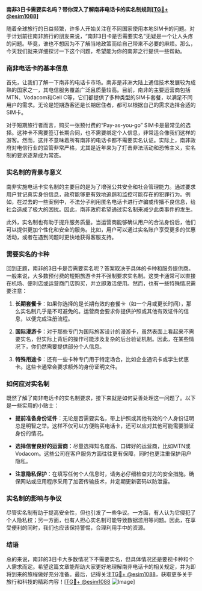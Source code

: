 **南非3日卡需要实名吗？带你深入了解南非电话卡的实名制规则[[TG💪+ @esim1088](https://t.me/s/esim1088)]**

随着全球旅行的日益频繁，许多人开始关注在不同国家使用本地SIM卡的问题。对于计划前往南非旅行的朋友来说，“南非3日卡是否需要实名”无疑是一个让人头疼的问题。毕竟，谁也不想因为不了解当地政策而给自己带来不必要的麻烦。那么，今天我们就来详细探讨一下这个问题，希望能为你的南非之行提供一些帮助。

### 南非电话卡的基本信息

首先，让我们了解一下南非的电话卡市场。南非是非洲大陆上通信技术发展较为成熟的国家之一，其电信服务覆盖广泛且质量较高。目前，南非的主要运营商包括MTN、Vodacom和Cell C等，它们都提供了多种类型的SIM卡套餐，以满足不同用户的需求。无论是短期游客还是长期居住者，都可以根据自己的需求选择合适的SIM卡。

对于短期旅行者而言，购买一张预付费的“Pay-as-you-go” SIM卡是最常见的选择。这种卡不需要签订长期合同，也不需要绑定个人信息，非常适合像我们这样的游客。然而，这并不意味着所有南非的电话卡都不需要实名认证。实际上，南非政府对电信行业的监管非常严格，尤其是近年来为了打击非法活动和恐怖主义，实名制的要求逐渐成为常态。

### 实名制的背景与意义

南非实施电话卡实名制的主要目的是为了增强公共安全和社会管理能力。通过要求用户登记真实身份信息，政府能够更有效地追踪和监控可能存在的犯罪行为。例如，在过去的一些案例中，不法分子利用匿名电话卡进行诈骗或传播不良信息，给社会造成了极大的困扰。因此，南非政府希望通过实名制来减少此类事件的发生。

此外，实名制也有助于提升服务质量。当运营商能够确认用户的合法身份后，他们可以提供更加个性化和安全的服务。比如，用户可以通过实名账户享受更多的优惠活动，或者在遇到问题时更快地获得客服支持。

### 需要实名的卡种

回到正题，南非的3日卡是否需要实名呢？答案取决于具体的卡种和服务提供商。一般来说，大多数预付费的短期旅游卡并不强制要求实名制。这类卡通常可以直接在机场、便利店或运营商门店购买，并立即激活使用。然而，也有一些特殊情况需要注意：

1. **长期套餐卡**：如果你选择的是长期有效的套餐卡（如一个月或更长时间），那么实名制几乎是不可避免的。运营商会要求你提供护照或其他有效证件的信息，以便完成注册流程。
   
2. **国际漫游卡**：对于那些专门为国际旅客设计的漫游卡，虽然表面上看起来不需要实名，但实际上背后的操作可能涉及复杂的后台验证机制。因此，在某些情况下，你仍然需要提供部分个人信息。

3. **特殊用途卡**：还有一些卡种专门用于特定场合，比如企业通讯卡或学生优惠卡。这些卡通常会要求额外的身份证明文件。

### 如何应对实名制

既然了解了南非电话卡的实名制要求，接下来就是如何妥善处理这一问题了。以下是一些实用的小贴士：

- **提前准备身份证件**：无论是否需要实名，带上护照或其他有效的个人身份证明总是明智之举。这样不仅可以方便购买电话卡，还可以应对其他可能需要验证身份的情况。

- **选择信誉良好的运营商**：尽量选择知名度高、口碑好的运营商，比如MTN或Vodacom。这些公司在客户服务方面往往更有保障，同时也更注重保护用户隐私。

- **注意隐私保护**：在填写任何个人信息时，请务必仔细检查对方的安全措施。确保网站或应用程序采用了加密传输技术，并定期更新密码以防泄露。

### 实名制的影响与争议

尽管实名制有助于提高安全性，但也引发了一些争议。一方面，有人认为它侵犯了个人隐私权；另一方面，也有人担心实名制可能导致数据滥用等问题。因此，在享受便利的同时，我们也应该保持警惕，合理利用手中的资源。

### 结语

总的来说，南非的3日卡大多数情况下不需要实名，但具体情况还是要视卡种和个人需求而定。希望这篇文章能帮助大家更好地理解南非电话卡的相关规定，并为即将到来的旅程做好充分准备。最后，记得关注[TG💪+ @esim1088](https://t.me/s/esim1088)，获取更多关于旅行和科技的精彩内容！[[TG💪+ @esim1088](https://t.me/s/esim1088) ![Image](https://i.postimg.cc/4NQfJmqS/Snipaste-2025-05-13-00-14-12.png)]